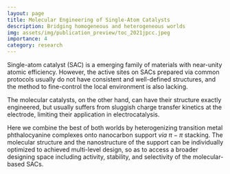 ```yaml
---
layout: page
title: Molecular Engineering of Single-Atom Catalysts
description: Bridging homogeneous and heterogeneous worlds
img: assets/img/publication_preview/toc_2021jpcc.jpeg
importance: 4
category: research
---
```


Single-atom catalyst (SAC) is a emerging family of materials with near-unity atomic efficiency. However, the active sites on SACs prepared via common protocols usually do not have consistent and well-defined structures, and the method to fine-control the local environment is also lacking.

The molecular catalysts, on the other hand, can have their structure exactly engineered, but usually suffers from sluggish charge transfer kinetics at the electrode, limiting their application in electrocatalysis.

Here we combine the best of both worlds by heterogenizing transition metal phthalocyanine complexes onto nanocarbon support *via* $\pi-\pi$ stacking. The molecular structure and the nanostructure of the support can be individually optimized to achieved multi-level design, so as to access a broader designing space including activity, stability, and selectivity of the molecular-based SACs.


<!-- - CO2RR
  - Nat. Commun. 2017, 8, 1, 14675. [[HTML]](https://www.nature.com/articles/ncomms14675) [[PDF]](https://zishengz.github.io/assets/pdf/papers/2017ncomms.pdf)
  - ACS Catal., 2019, 9, 7, 6252-6261. [[HTML]](https://pubs.acs.org/doi/abs/10.1021/acscatal.9b01617) [[PDF]](https://zishengz.github.io/assets/pdf/papers/2019acscatal.pdf)
  - Nat. Energy, 2020, 5, 9, 684-692. [[HTML]](https://www.nature.com/articles/s41560-020-0667-9) [[PDF]](https://zishengz.github.io/assets/pdf/papers/2020natene.pdf)
  - Adv. Energy Mater., 13, 6, 202203603. [[HTML]](https://onlinelibrary.wiley.com/doi/abs/10.1002/aenm.202203603) [[PDF]](https://zishengz.github.io/assets/pdf/papers/2022aem.pdf)
- ORR
  - CCS Chem., 2022, 4, 1, 585-593. [[HTML]](https://doi.org/10.31635/ccschem.021.202000590) [[PDF]](https://zishengz.github.io/assets/pdf/papers/2022ccschem.pdf) -->
  